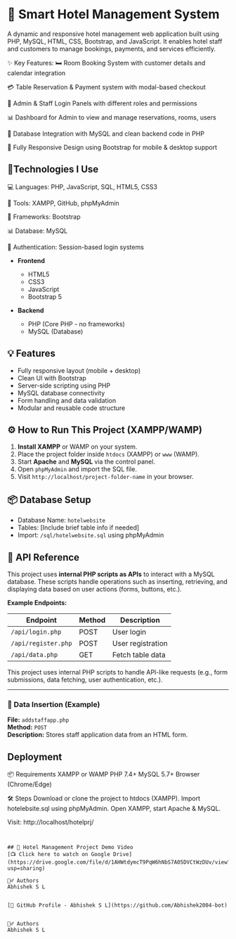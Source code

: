 # 🏨 Smart Hotel Management System

A dynamic and responsive hotel management web application built using PHP, MySQL, HTML, CSS, Bootstrap, and JavaScript.
It enables hotel staff and customers to manage bookings, payments, and services efficiently.

✨ Key Features:
🛏️ Room Booking System with customer details and calendar integration

💳 Table Reservation & Payment system with modal-based checkout

👥 Admin & Staff Login Panels with different roles and permissions

📊 Dashboard for Admin to view and manage reservations, rooms, users

📁 Database Integration with MySQL and clean backend code in PHP

📱 Fully Responsive Design using Bootstrap for mobile & desktop support


## 🚀Technologies I Use
💻 Languages: PHP, JavaScript, SQL, HTML5, CSS3

🧰 Tools: XAMPP, GitHub, phpMyAdmin

🎨 Frameworks: Bootstrap

📊 Database: MySQL

🔐 Authentication: Session-based login systems


- **Frontend**
  - HTML5
  - CSS3
  - JavaScript 
  - Bootstrap 5

- **Backend**
  - PHP (Core PHP - no frameworks)
  - MySQL (Database)

## 💡 Features

-  Fully responsive layout (mobile + desktop)
-  Clean UI with Bootstrap
-  Server-side scripting using PHP
-  MySQL database connectivity
-  Form handling and data validation
-  Modular and reusable code structure


## ⚙️ How to Run This Project (XAMPP/WAMP)

1. **Install XAMPP** or WAMP on your system.
2. Place the project folder inside `htdocs` (XAMPP) or `www` (WAMP).
3. Start **Apache** and **MySQL** via the control panel.
4. Open `phpMyAdmin` and import the SQL file.
5. Visit `http://localhost/project-folder-name` in your browser.

## 📦 Database Setup

- Database Name: `hotelwebsite`
- Tables: [Include brief table info if needed]
- Import: `/sql/hotelwebsite.sql` using phpMyAdmin


## 📌 API Reference

This project uses **internal PHP scripts as APIs** to interact with a MySQL database. These scripts handle operations such as inserting, retrieving, and displaying data based on user actions (forms, buttons, etc.).


**Example Endpoints:**

| Endpoint           | Method | Description               |
|--------------------|--------|---------------------------|
| `/api/login.php`   | POST   | User login                |
| `/api/register.php`| POST   | User registration         |
| `/api/data.php`    | GET    | Fetch table data          |
This project uses internal PHP scripts to handle API-like requests (e.g., form submissions, data fetching, user authentication, etc.).

----

### 🔄 Data Insertion (Example)

**File:** `addstaffapp.php`  
**Method:** `POST`  
**Description:** Stores staff application data from an HTML form.


## Deployment

📦 Requirements
XAMPP or WAMP
PHP 7.4+
MySQL 5.7+
Browser (Chrome/Edge)

🛠️ Steps
Download or clone the project to htdocs (XAMPP).
Import hotelebsite.sql using phpMyAdmin.
Open XAMPP, start Apache & MySQL.

Visit: http://localhost/hotelprj/                                                                   


```


## 🎥 Hotel Management Project Demo Video  
[📺 Click here to watch on Google Drive](https://drive.google.com/file/d/1AHWtdymcT9PqW6hNbS7A05DVCtWzDUv/view?usp=sharing)

🦸‍♂️ Authors
Abhishek S L 


[🔗 GitHub Profile - Abhishek S L](https://github.com/Abhishek2004-bot)


🦸‍♂️ Authors
Abhishek S L 








